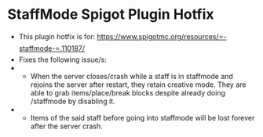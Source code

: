 # StaffMode Spigot Plugin Hotfix
- This plugin hotfix is for: https://www.spigotmc.org/resources/⭐-staffmode-⭐.110187/
- Fixes the following issue/s:
- - When the server closes/crash while a staff is in staffmode and rejoins the server after restart, they retain creative mode. They are able to grab items/place/break blocks despite already doing /staffmode by disabling it.
- - Items of the said staff before going into staffmode will be lost forever after the server crash.
